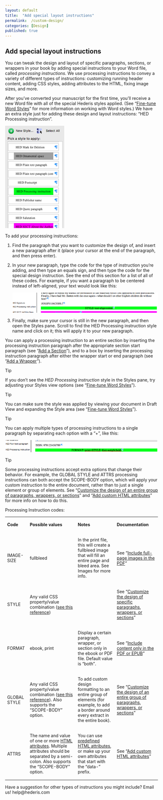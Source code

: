 ```yaml
---
layout: default
title:  "Add special layout instructions"
permalink:  /custom-design/
categories: [Design]
published: true
---
```


<section data-type="chapter" class="hsecchapter" data-hederis-type="hsecchapter" id="custom-design" data-pi-attrs="id: custom-design" role="doc-chapter" title="Add special layout instructions"><h1 data-hederis-type="hblkchaptitle" class="hblkchaptitle" id="pVoOks5PL">Add special layout instructions</h1>
    <p class="hblkp" data-hederis-type="hblkp" id="p0RwmYHep">You can tweak the design and layout of specific paragraphs, sections, or wrappers in your book by adding special instructions to your Word file, called <em>processing instructions</em>. We use processing instructions to convey a variety of different types of instructions: customizing running header content, adding CSS styles, adding attributes to the HTML, fixing image sizes, and more.</p>
    <p class="hblkp" data-hederis-type="hblkp" id="p1Tbsvf5i">After you&#8217;ve converted your manuscript for the first time, you&#8217;ll receive a new Word file with all of the special Hederis styles applied. (See &#8220;<a href="{% post_url 2019-05-22-14-Fine-tuneWordStyles %}"><span class="Hyperlink">Fine-tune Word Styles</span></a>&#8221; for more information on working with Word styles.) We have an extra style just for adding these design and layout instructions: &#8220;HED Processing instruction&#8221;.</p>
    <img data-hederis-type="hblkimg" class="hblkimg" id="pXHheFgLz" src="/images/pi1.png"/>
    <p class="hblkp" data-hederis-type="hblkp" id="pe8GZGtWE">To add your processing instructions:</p>
    <ol class="hwprnum-list" data-hederis-type="hwprnum-list" id="pt2rbsdCc"><li class="hblkoli" data-hederis-type="hblkoli" id="lihNLUOidA"><p class="hblkoli" data-hederis-type="hblkoli" id="p7mP1RJL3">Find the paragraph that you want to customize the design of, and insert a new paragraph after it (place your cursor at the end of the paragraph, and then press enter).</p></li>
    <li class="hblkoli" data-hederis-type="hblkoli" id="liDn8XlKhx"><p class="hblkoli" data-hederis-type="hblkoli" id="pIDZefr8n">In your new paragraph, type the code for the type of instruction you&#8217;re adding, and then type an equals sign, and then type the code for the special design instruction. See the end of this section for a list of all of these codes. For example, if you want a paragraph to be centered instead of left-aligned, your text would look like this:</p><img data-hederis-type="hblkimg" class="hblkimg" id="p7x5ygOob" src="/images/pi2.png"/>
    </li>
    <li class="hblkoli" data-hederis-type="hblkoli" id="livLSX0TFO"><p class="hblkoli" data-hederis-type="hblkoli" id="pUoWcZERA">Finally, make sure your cursor is still in the new paragraph, and then open the Styles pane. Scroll to find the HED Processing instruction style name and click on it; this will apply it to your new paragraph.</p></li>
    </ol>
    <p class="hblkp" data-hederis-type="hblkp" id="pzqZSBjEe">You can apply a processing instruction to an entire section by inserting the processing instruction paragraph after the appropriate section start paragraph (see &#8220;<a href="{% post_url 2019-05-22-16-AddaSection %}"><span class="Hyperlink">Add a Section</span></a>&#8221;), and to a box by inserting the processing instruction paragraph after either the wrapper start or end paragraph (see &#8220;<a href="{% post_url 2019-05-22-15-AddaWrapper %}"><span class="Hyperlink">Add a Wrapper</span></a>&#8221;).</p>
    <aside class="hwprbox box" data-hederis-type="hwprbox" id="pEy3XDMMS" data-type="sidebar"><p class="hblktype" data-hederis-type="hblktype" id="pcs90EFi7">Tip</p>
    <p class="hblkp" data-hederis-type="hblkp" id="pflKd4heD">If you don&#8217;t see the <em>HED Processing instruction</em> style in the Styles pane, try adjusting your Styles view options (see &#8220;<a href="{% post_url 2019-05-22-14-Fine-tuneWordStyles %}"><span class="Hyperlink">Fine-tune Word Styles</span></a>&#8221;).</p>
    </aside>
    <aside class="hwprbox box" data-hederis-type="hwprbox" id="pA0t9xG5S" data-type="sidebar"><p class="hblktype" data-hederis-type="hblktype" id="pxu2D89IJ">Tip</p>
    <p class="hblkp" data-hederis-type="hblkp" id="p2qogPzul">You can make sure the style was applied by viewing your document in Draft View and expanding the Style area (see &#8220;<a href="{% post_url 2019-05-22-14-Fine-tuneWordStyles %}"><span class="Hyperlink">Fine-tune Word Styles</span></a>&#8221;).</p>
    </aside>
    <aside class="hwprbox box" data-hederis-type="hwprbox" id="pYoVZiIDD" data-type="sidebar"><p class="hblktype" data-hederis-type="hblktype" id="pIVnf9LDt">Tip</p>
    <p class="hblkp" data-hederis-type="hblkp" id="pHbED1kTH">You can apply multiple types of processing instructions to a single paragraph by separating each option with a &#8220;+&#8221;, like this:</p>
    <img data-hederis-type="hblkimg" class="hblkimg" id="pddT5HOQn" src="/images/pi3.png"/>
    </aside>
    <aside class="hwprbox box" data-hederis-type="hwprbox" id="pcUwEXhtY" data-type="sidebar"><p class="hblktype" data-hederis-type="hblktype" id="p94xnYQaJ">Tip</p>
    <p class="hblkp" data-hederis-type="hblkp" id="pwVasPazE">Some processing instructions accept extra options that change their behavior. For example, the GLOBAL STYLE and ATTRS processing instructions can both accept the SCOPE-BODY option, which will apply your custom instruction to the entire document, rather than to just a single element or group of elements. See &#8220;<a href="{% post_url 2019-05-22-26-Customizethedesignofanentiregroupofparagraphswrappersorsections %}"><span class="Hyperlink">Customize the design of an entire group of paragraphs, wrappers, or sections</span></a>&#8221; and &#8220;<a href="{% post_url 2019-05-22-33-AddcustomHTMLattributes %}"><span class="Hyperlink">Add custom HTML attributes</span></a>&#8221; for more info on how to do this.</p>
    </aside>
    <p class="hblkp" data-hederis-type="hblkp" id="pMiYknt1n">Processing Instruction codes:</p>
    <table id="pvw0IJQ47">
      <tr>
        <td>
          <p class="hblkp" data-hederis-type="hblkp"><strong>Code</strong></p>
        </td>
        <td>
          <p class="hblkp" data-hederis-type="hblkp"><strong>Possible values</strong></p>
        </td>
        <td>
          <p class="hblkp" data-hederis-type="hblkp"><strong>Notes</strong></p>
        </td>
        <td>
          <p class="hblkp" data-hederis-type="hblkp"><strong>Documentation</strong></p>
        </td>
      </tr>
      <tr>
        <td>
          <p class="hblkp" data-hederis-type="hblkp">IMAGE-SIZE</p>
        </td>
        <td>
          <p class="hblkp" data-hederis-type="hblkp">fullbleed</p>
        </td>
        <td>
          <p class="hblkp" data-hederis-type="hblkp">In the print file, this will create a fullbleed image that will fill an entire page and bleed area. See Images for more info.</p>
        </td>
        <td>
          <p class="hblkp" data-hederis-type="hblkp">See &#8220;<a href="{% post_url 2019-05-22-08-Includefull-pageimagesinthePDF %}"><span class="Hyperlink">Include full-page images in the PDF</span></a>&#8221;</p>
        </td>
      </tr>
      <tr>
        <td>
          <p class="hblkp" data-hederis-type="hblkp">STYLE</p>
        </td>
        <td>
          <p class="hblkp" data-hederis-type="hblkp">Any valid CSS property/value combination (<a href="https://developer.mozilla.org/en-US/docs/Web/CSS/Reference"><span class="Hyperlink">see this reference</span></a>)</p>
        </td>
        <td/>
        <td>
          <p class="hblkp" data-hederis-type="hblkp">See &#8220;<a href="{% post_url 2019-05-22-25-Customizethedesignofspecificparagraphswrappersorsections %}"><span class="Hyperlink">Customize the design of specific paragraphs, wrappers, or sections</span></a>&#8221;</p>
        </td>
      </tr>
      <tr>
        <td>
          <p class="hblkp" data-hederis-type="hblkp">FORMAT</p>
        </td>
        <td>
          <p class="hblkp" data-hederis-type="hblkp">ebook, print</p>
        </td>
        <td>
          <p class="hblkp" data-hederis-type="hblkp">Display a certain paragraph, wrapper, or section only in the ebook or PDF file. Default value is &#8220;both&#8221;.</p>
        </td>
        <td>
          <p class="hblkp" data-hederis-type="hblkp">See &#8220;<a href="{% post_url 2019-05-22-19-IncludecontentonlyinthePDForEPUB %}"><span class="Hyperlink">Include content only in the PDF or EPUB</span></a>&#8221;</p>
        </td>
      </tr>
      <tr>
        <td>
          <p class="hblkp" data-hederis-type="hblkp">GLOBAL STYLE</p>
        </td>
        <td>
          <p class="hblkp" data-hederis-type="hblkp">Any valid CSS property/value combination (<a href="https://developer.mozilla.org/en-US/docs/Web/CSS/Reference"><span class="Hyperlink">see this reference</span></a>). Also supports the &#8220;SCOPE-BODY&#8221; option.</p>
        </td>
        <td>
          <p class="hblkp" data-hederis-type="hblkp">To add custom design formatting to an entire group of elements (for example, to add a border around every extract in the entire book).</p>
        </td>
        <td>
          <p class="hblkp" data-hederis-type="hblkp">See &#8220;<a href="{% post_url 2019-05-22-26-Customizethedesignofanentiregroupofparagraphswrappersorsections %}"><span class="Hyperlink">Customize the design of an entire group of paragraphs, wrappers, or sections</span></a>&#8221;</p>
        </td>
      </tr>
      <tr>
        <td>
          <p class="hblkp" data-hederis-type="hblkp">ATTRS</p>
        </td>
        <td>
          <p class="hblkp" data-hederis-type="hblkp">The name and value of one or more <a href="https://developer.mozilla.org/en-US/docs/Web/HTML/Attributes"><span class="Hyperlink">HTML attributes</span></a>. Multiple attributes should be separated by a semi-colon. Also supports the &#8220;SCOPE-BODY&#8221; option.</p>
        </td>
        <td>
          <p class="hblkp" data-hederis-type="hblkp">You can use <a href="https://developer.mozilla.org/en-US/docs/Web/HTML/Attributes"><span class="Hyperlink">predefined HTML attributes</span></a>, or make up your own attributes that start with the &#8220;data-&#8221; prefix.</p>
        </td>
        <td>
          <p class="hblkp" data-hederis-type="hblkp">See &#8220;<a href="{% post_url 2019-05-22-33-AddcustomHTMLattributes %}"><span class="Hyperlink">Add custom HTML attributes</span></a>&#8221;</p>
        </td>
      </tr>
    </table>
    <p class="hblkp" data-hederis-type="hblkp" id="pEhNC0OQh">Have a suggestion for other types of instructions you might include? Email us! help@hederis.com</p>
    </section>
    